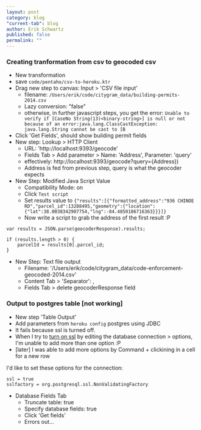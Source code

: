 ```yaml
---
layout: post
category: blog
"current-tab": blog
author: Erik Schwartz
published: false
permalink: ""
---
```


### Creating tranformation from csv to geocoded csv

* New transformation
* save `code/pentaho/csv-to-heroku.ktr`
* Drag new step to canvas: Input > 'CSV file input'
	* filename: `/Users/erik/code/citygram_data/building-permits-2014.csv`
	* Lazy conversion: "false"
	* otherwise, in further javascript steps, you get the error: `Unable to verify if [CaseNo String(13)<binary-string>] is null or not because of an error:java.lang.ClassCastException: java.lang.String cannot be cast to [B`
* Click 'Get Fields', should show building permit fields
* New step: Lookup > HTTP Client 
	* URL: 'http://localhost:9393/geocode'
	* Fields Tab > Add parameter > Name: 'Address', Parameter: 'query' 
	* effectively: http://localhost:9393/geocode?query={Address})
	* Address is fed from previous step, query is what the geocoder expects
* New Step: Modified Java Script Value
	* Compatibility Mode: on
	* Click `Test script`
	* Set results value to `{"results":[{"formatted_address":"936 CHINOE RD","parcel_id":13288495,"geometry":{"location":{"lat":38.0038342907754,"lng":-84.4850186716363}}}]}
`
	* Now write a script to grab the address of the first result :P
	
```
var results = JSON.parse(geocoderResponse).results;

if (results.length > 0) {
	parcelId = results[0].parcel_id;
}
```
* New Step: Text file output
	* Filename: '/Users/erik/code/citygram_data/code-enforcement-geocoded-2014.csv'
	* Content Tab > 'Separator': ,
	* Fields Tab > delete geocoderResponse field
	
### Output to postgres table [not working]

* New step 'Table Output'
* Add parameters from `heroku config` postgres using JDBC
* It fails because ssl is turned off. 
* When I try to [turn on ssl](http://stackoverflow.com/a/9465210) by editing the database connection > options, I'm unable to add more than one option :P
* [later] I was able to add more options by Command + clickining in a cell for a new row

I'd like to set these options for the connection:

```
ssl = true
sslfactory = org.postgresql.ssl.NonValidatingFactory
```

* Database Fields Tab
	* Truncate table: true
	* Specify database fields: true
	* Click 'Get fields'
	* Errors out...
	
	
	
